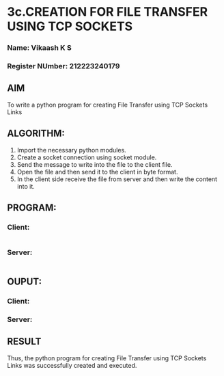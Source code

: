 # 3c.CREATION FOR FILE TRANSFER USING TCP SOCKETS
### Name: Vikaash K S
### Register NUmber: 212223240179
## AIM
To write a python program for creating File Transfer using TCP Sockets Links
## ALGORITHM:
1. Import the necessary python modules.
2. Create a socket connection using socket module.
3. Send the message to write into the file to the client file.
4. Open the file and then send it to the client in byte format.
5. In the client side receive the file from server and then write the content into it.
## PROGRAM:
### Client:
```

```
### Server:
```

```
## OUPUT:
### Client:
### Server:
## RESULT
Thus, the python program for creating File Transfer using TCP Sockets Links was 
successfully created and executed.
